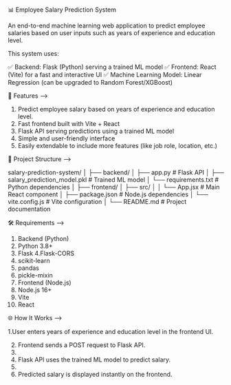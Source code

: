 📊 Employee Salary Prediction System

An end-to-end machine learning web application to predict employee salaries based on user inputs such as years of experience and education level.

This system uses:

✅ Backend: Flask (Python) serving a trained ML model
✅ Frontend: React (Vite) for a fast and interactive UI
✅ Machine Learning Model: Linear Regression (can be upgraded to Random Forest/XGBoost)

🚀 Features -->

1. Predict employee salary based on years of experience and education level.
2. Fast frontend built with Vite + React
3. Flask API serving predictions using a trained ML model
4. Simple and user-friendly interface
5. Easily extendable to include more features (like job role, location, etc.)

📂 Project Structure -->

salary-prediction-system/
│
├── backend/
│   ├── app.py                  # Flask API
│   ├── salary_prediction_model.pkl  # Trained ML model
│   └── requirements.txt        # Python dependencies
│
├── frontend/
│   ├── src/
│   │   └── App.jsx             # Main React component
│   ├── package.json            # Node.js dependencies
│   └── vite.config.js          # Vite configuration
│
└── README.md                   # Project documentation

🛠️ Requirements -->

1. Backend (Python)
2. Python 3.8+
3. Flask
4.Flask-CORS
5. scikit-learn
6. pandas
7. pickle-mixin
8. Frontend (Node.js)
9. Node.js 16+
10. Vite
11. React

🌐 How It Works -->

1.User enters years of experience and education level in the frontend UI.

2. Frontend sends a POST request to Flask API.
3. 
4. Flask API uses the trained ML model to predict salary.
5. 
6. Predicted salary is displayed instantly on the frontend.




